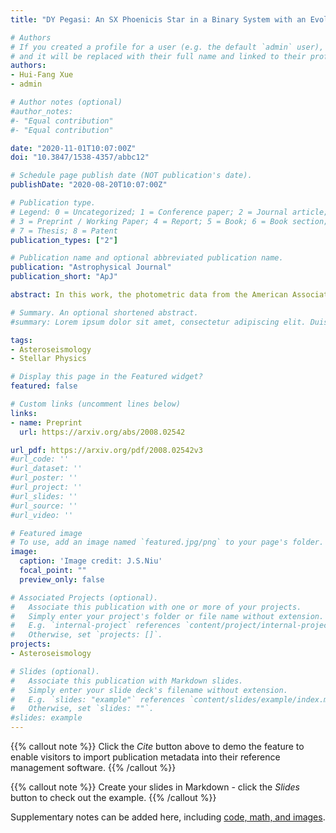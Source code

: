 ```yaml
---
title: "DY Pegasi: An SX Phoenicis Star in a Binary System with an Evolved Companion"

# Authors
# If you created a profile for a user (e.g. the default `admin` user), write the username (folder name) here 
# and it will be replaced with their full name and linked to their profile.
authors:
- Hui-Fang Xue
- admin

# Author notes (optional)
#author_notes:
#- "Equal contribution"
#- "Equal contribution"

date: "2020-11-01T10:07:00Z"
doi: "10.3847/1538-4357/abbc12"

# Schedule page publish date (NOT publication's date).
publishDate: "2020-08-20T10:07:00Z"

# Publication type.
# Legend: 0 = Uncategorized; 1 = Conference paper; 2 = Journal article;
# 3 = Preprint / Working Paper; 4 = Report; 5 = Book; 6 = Book section;
# 7 = Thesis; 8 = Patent
publication_types: ["2"]

# Publication name and optional abbreviated publication name.
publication: "Astrophysical Journal"
publication_short: "ApJ"

abstract: In this work, the photometric data from the American Association of Variable Star Observers are collected and analyzed on the SX Phoenicis star DY Pegasi (DY Peg). From the frequency analysis, we get three independent frequencies':' $f_0 = 13.71249\ \rm{c\ days^{-1}}$, $f_1 = 17.7000\ \rm{c\ days^{-1}}$, and $f_2 =18.138\ \rm{c\ days^{-1}}$, in which $f_0$ and $f_1$ are the radial fundamental and first overtone mode, respectively, while  $f_2$ is detected for the first time and should belong to a nonradial mode. The $O-C$ diagram of the times of maximum light shows that DY Peg has a period change rate $(1/P_0)(\mathrm{d} P_0/\mathrm{d} t) = -(5.87 \pm 0.03) \times 10^{-8} \ \mathrm{yr^{-1}}$ for its fundamental pulsation mode, and should belong to a binary system that has an orbital period $P_{\mathrm{orb}} = 15425.0 \pm 205.7 \ \mathrm{days}$. Based on the spectroscopic information, single star evolutionary models are constructed to fit the observed frequencies. However, some important parameters of the fitted models are not consistent with that from observations. Combing with the information from observation and theoretical calculation, we conclude that DY Peg should be an SX Phoenicis star in a binary system and accreting mass from a dust disk, which was the residue of its evolved companion (most probably a hot white dwarf at the present stage) produced in the asymptotic giant branch phase. Further observations are needed to confirm this inference, and it might be potentially a universal formation mechanism and evolutionary history for SX Phoenicis stars. 

# Summary. An optional shortened abstract.
#summary: Lorem ipsum dolor sit amet, consectetur adipiscing elit. Duis posuere tellus ac convallis placerat. Proin tincidunt magna sed ex sollicitudin condimentum.

tags: 
- Asteroseismology
- Stellar Physics

# Display this page in the Featured widget?
featured: false

# Custom links (uncomment lines below)
links:
- name: Preprint
  url: https://arxiv.org/abs/2008.02542

url_pdf: https://arxiv.org/pdf/2008.02542v3
#url_code: ''
#url_dataset: ''
#url_poster: ''
#url_project: ''
#url_slides: ''
#url_source: ''
#url_video: ''

# Featured image
# To use, add an image named `featured.jpg/png` to your page's folder. 
image:
  caption: 'Image credit: J.S.Niu'
  focal_point: ""
  preview_only: false

# Associated Projects (optional).
#   Associate this publication with one or more of your projects.
#   Simply enter your project's folder or file name without extension.
#   E.g. `internal-project` references `content/project/internal-project/index.md`.
#   Otherwise, set `projects: []`.
projects:
- Asteroseismology

# Slides (optional).
#   Associate this publication with Markdown slides.
#   Simply enter your slide deck's filename without extension.
#   E.g. `slides: "example"` references `content/slides/example/index.md`.
#   Otherwise, set `slides: ""`.
#slides: example
---
```


{{% callout note %}}
Click the *Cite* button above to demo the feature to enable visitors to import publication metadata into their reference management software.
{{% /callout %}}

{{% callout note %}}
Create your slides in Markdown - click the *Slides* button to check out the example.
{{% /callout %}}

Supplementary notes can be added here, including [code, math, and images](https://wowchemy.com/docs/writing-markdown-latex/).
